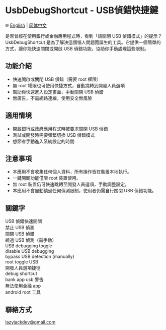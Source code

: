 # UsbDebugShortcut - USB偵錯快捷鍵

🌐 [English](./README.md) | [简体中文](./README.zh-CN.md)

是否曾經在使用銀行或金融應用程式時，看到「請關閉 USB 偵錯模式」的提示？  
UsbDebugShortcut 是為了解決這個惱人問題而誕生的工具。它提供一個簡單的方式，讓你能快速關閉或開啟 USB 偵錯功能，協助你手動處理這些限制。

## 功能介紹
- 快速開啟或關閉 USB 偵錯（需要 root 權限）
- 無 root 權限也可使用快捷方式，自動跳轉到開發人員選項
- 幫助你快速進入設定畫面，手動關閉 USB 偵錯
- 無廣告，不需網路連線，使用安全無風險

## 適用情境
- 開啟銀行或政府應用程式時被要求關閉 USB 偵錯
- 測試或開發時需要頻繁切換 USB 偵錯模式
- 想節省手動進入系統設定的時間

## 注意事項
- 本應用不會收集任何個人資料，所有操作皆在裝置本地執行。
- 一鍵開關功能僅限 root 裝置使用。
- 無 root 裝置仍可快速跳轉至開發人員選項，手動調整設定。
- 本應用不會自動繞過任何偵測限制，使用者仍需自行關閉 USB 偵錯功能。

## 關鍵字
USB 偵錯快速開關  
禁止 USB 偵測  
關閉 USB 偵錯  
繞過 USB 偵測（需手動）  
USB debugging toggle  
disable USB debugging  
bypass USB detection (manually)  
root toggle USB  
開發人員選項捷徑  
debug shortcut  
bank app usb 警告  
無法使用金融 app  
android root 工具  

## 聯絡方式
lazyjackdev@gmail.com
